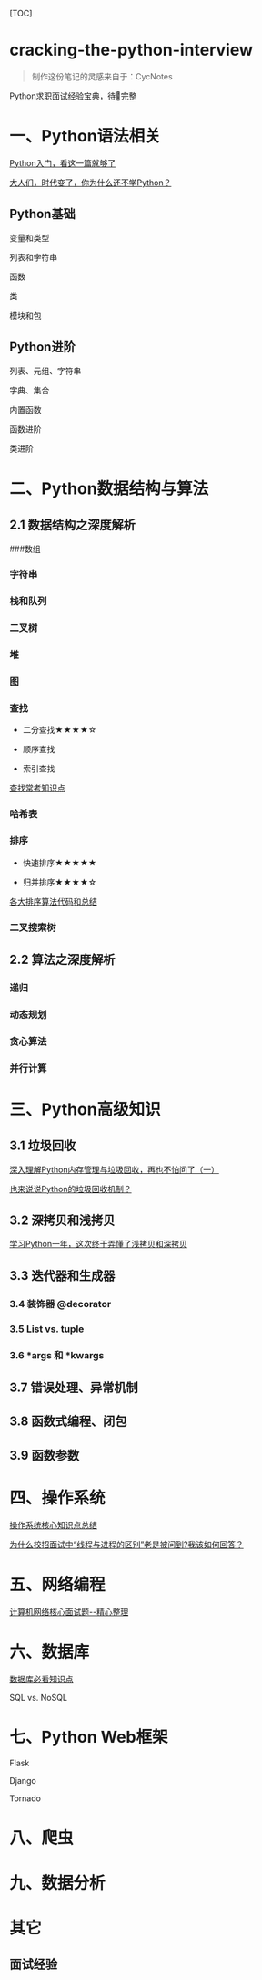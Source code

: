 [TOC]



# cracking-the-python-interview

> 制作这份笔记的灵感来自于：CycNotes

Python求职面试经验宝典，待🥣完整

# 一、Python语法相关

[Python入门，看这一篇就够了]()

[大人们，时代变了，你为什么还不学Python？]()

## Python基础

变量和类型

列表和字符串

函数

类

模块和包

## Python进阶

列表、元组、字符串

字典、集合

内置函数

函数进阶

类进阶

# 二、Python数据结构与算法

## 2.1 数据结构之深度解析

###数组

### 字符串

### 栈和队列

### 二叉树

### 堆

### 图

### 查找

- 二分查找★★★★☆

- 顺序查找

- 索引查找

[查找常考知识点](https://github.com/yuzhouStayHungry/cracking-the-python-interview/blob/master/%E6%9F%A5%E6%89%BE%E7%AE%97%E6%B3%95%E7%9F%A5%E8%AF%86%E7%82%B9%E5%AD%A6%E4%B9%A0.md)

### 哈希表

### 排序

- 快速排序★★★★★

- 归并排序★★★★☆

[各大排序算法代码和总结](https://github.com/yuzhouStayHungry/cracking-the-python-interview/blob/master/%E6%8E%92%E5%BA%8F%E7%AE%97%E6%B3%95%E7%9F%A5%E8%AF%86%E7%82%B9%E5%AD%A6%E4%B9%A0.md)

### 二叉搜索树



## 2.2 算法之深度解析

### 递归

### 动态规划

### 贪心算法



### 并行计算

# 三、Python高级知识

## 3.1 垃圾回收

[深入理解Python内存管理与垃圾回收，再也不怕问了（一）](https://yuzhoustayhungry.github.io/post/python内存管理与垃圾回收/)

[也来说说Python的垃圾回收机制？](https://yuzhoustayhungry.github.io/post/python%E5%9E%83%E5%9C%BE%E5%9B%9E%E6%94%B6/)

## 3.2 深拷贝和浅拷贝

[学习Python一年，这次终于弄懂了浅拷贝和深拷贝](https://yuzhoustayhungry.github.io/post/%E6%B7%B1%E6%8B%B7%E8%B4%9D%E5%92%8C%E6%B5%85%E6%8B%B7%E8%B4%9D/)

## 3.3 迭代器和生成器



### 3.4 装饰器 @decorator



### 3.5 List vs. tuple



### 3.6 *args 和 *kwargs



## 3.7 错误处理、异常机制



## 3.8 函数式编程、闭包



## 3.9 函数参数

# 四、操作系统

[操作系统核心知识点总结](https://github.com/yuzhouStayHungry/the_Element_Of_IT_Interview/blob/master/2020%E6%A0%B8%E5%BF%83%E9%9D%A2%E8%AF%95%E9%A2%98--%E6%93%8D%E4%BD%9C%E7%B3%BB%E7%BB%9F.md)

[为什么校招面试中“线程与进程的区别”老是被问到?我该如何回答？](https://yuzhoustayhungry.github.io/post/%E7%BA%BF%E7%A8%8B%E4%B8%8E%E8%BF%9B%E7%A8%8B/)

# 五、网络编程

[计算机网络核心面试题--精心整理](https://github.com/yuzhouStayHungry/the_Element_Of_IT_Interview/blob/master/2020%E6%A0%B8%E5%BF%83%E9%9D%A2%E8%AF%95%E9%A2%98--%E8%AE%A1%E7%AE%97%E6%9C%BA%E7%BD%91%E7%BB%9C.md)

# 六、数据库

[数据库必看知识点](https://github.com/yuzhouStayHungry/the_Element_Of_IT_Interview/blob/master/2020%E6%A0%B8%E5%BF%83%E9%9D%A2%E8%AF%95%E9%A2%98--MySQL.md)

SQL vs. NoSQL

# 七、Python Web框架

Flask

Django

Tornado

# 八、爬虫

# 九、数据分析

# 其它

## 面试经验
